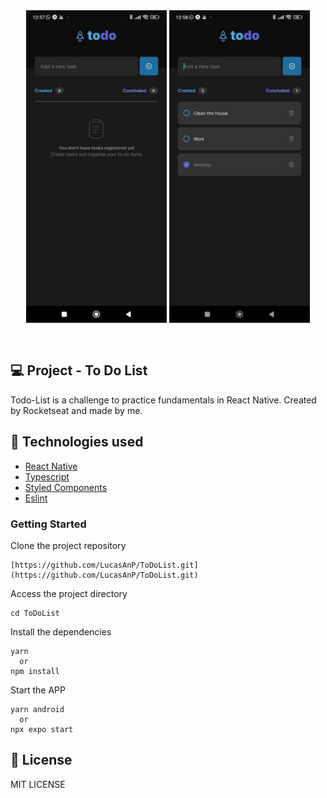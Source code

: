 <div align="center" style="padding-bottom:30px; background:transparent">
  <img src ="./src/assets/images/app-screenshot.jpeg" style="background:transparent" height="500" />
  <img src ="./src/assets/images/app-screenshot2.jpeg" style="background:transparent" height="500" />
</div>

## 💻 Project - To Do List

Todo-List is a challenge to practice fundamentals in React Native. Created by Rocketseat and made by me.

## 🚀 Technologies used

- [React Native](https://reactnative.dev/)
- [Typescript](https://www.typescriptlang.org)
- [Styled Components](https://styled-components.com/)
- [Eslint](https://eslint.org/)

### Getting Started

Clone the project repository

```
[https://github.com/LucasAnP/ToDoList.git](https://github.com/LucasAnP/ToDoList.git)
```

Access the project directory

```
cd ToDoList
```

Install the dependencies

```
yarn
  or
npm install
```

Start the APP

```
yarn android
  or
npx expo start

```

## 📄 License

MIT LICENSE
